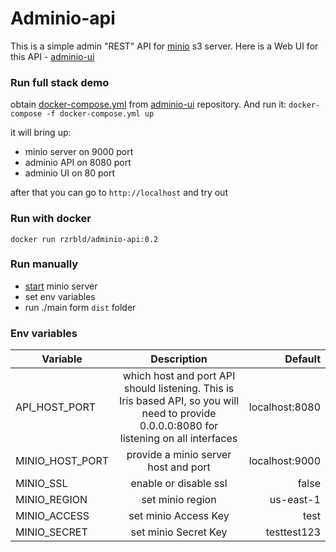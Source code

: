 # Adminio-api
This is a simple admin "REST" API for [minio](https://min.io/) s3 server. 
Here is a Web UI for this API - [adminio-ui](https://github.com/rzrbld/adminio-ui)

### Run full stack demo
obtain [docker-compose.yml](https://raw.githubusercontent.com/rzrbld/adminio-ui/master/docker-compose.yml) from [adminio-ui](https://github.com/rzrbld/adminio-ui) repository. And run it:
`` docker-compose -f docker-compose.yml up ``

it will bring up:

 -  minio server on 9000 port 
 - adminio API on 8080 port
 - adminio UI on 80 port

after that you can go to `` http://localhost `` and try out

### Run with docker
`` docker run rzrbld/adminio-api:0.2 ``

### Run manually
 - [start](https://docs.min.io/) minio server
 - set env variables
 - run ./main form `dist` folder

### Env variables
| Variable   |      Description      |  Default |
|--------------|:-----------------------:|-----------:|
| API_HOST_PORT | which host and port API should listening. This is Iris based API, so you will need to provide 0.0.0.0:8080 for listening on all interfaces | localhost:8080 |
| MINIO_HOST_PORT |  provide a minio server host and port  |  localhost:9000 |
| MINIO_SSL | enable or disable ssl |  false |
| MINIO_REGION | set minio region | us-east-1 |
| MINIO_ACCESS | set minio Access Key | test |
| MINIO_SECRET | set minio Secret Key | testtest123 |
